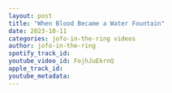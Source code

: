 ```yaml
---
layout: post
title: "When Blood Became a Water Fountain"
date: 2023-10-11
categories: jofo-in-the-ring videos
author: jofo-in-the-ring
spotify_track_id: 
youtube_video_id: FojhJuEkrnQ
apple_track_id: 
youtube_metadata: 
---
```

